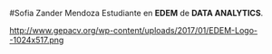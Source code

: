 #Sofia Zander Mendoza
Estudiante en **EDEM** de **DATA ANALYTICS**. 

http://www.gepacv.org/wp-content/uploads/2017/01/EDEM-Logo--1024x517.png

